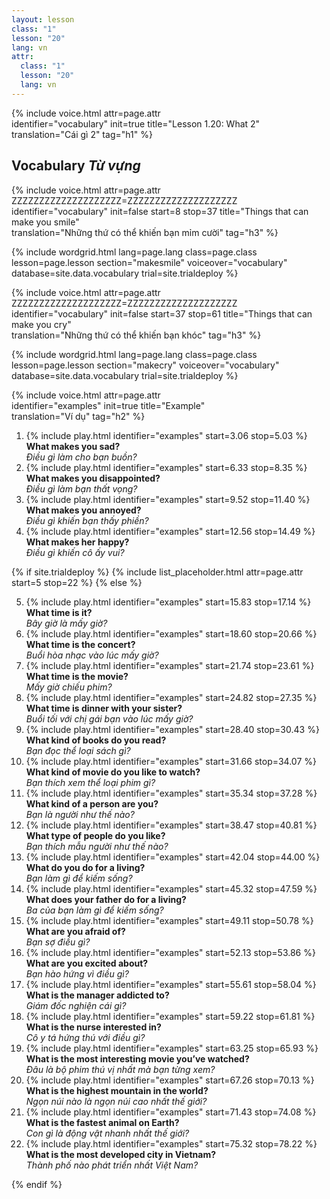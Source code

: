 ```yaml
---
layout: lesson
class: "1"
lesson: "20"
lang: vn
attr:
  class: "1"
  lesson: "20"
  lang: vn
---
```


{%  include voice.html attr=page.attr  
	identifier="vocabulary"  init=true
	title="Lesson 1.20: What 2"        
	translation="Cái gì 2"
    tag="h1" %}

## Vocabulary *Từ vựng* 

{%  include voice.html attr=page.attr    ZZZZZZZZZZZZZZZZZZZZ=ZZZZZZZZZZZZZZZZZZZZ
	identifier="vocabulary"  init=false start=8 stop=37
	title="Things that can make you smile"        
	translation="Những thứ có thể khiến bạn mỉm cười"
    tag="h3" %}


{% include wordgrid.html lang=page.lang
		class=page.class 
		lesson=page.lesson 
		section="makesmile"
		voiceover="vocabulary"
		database=site.data.vocabulary 
		trial=site.trialdeploy %}
		
{%  include voice.html attr=page.attr    ZZZZZZZZZZZZZZZZZZZZ=ZZZZZZZZZZZZZZZZZZZZ
	identifier="vocabulary"  init=false start=37 stop=61
	title="Things that can make you cry"        
	translation="Những thứ có thể khiến bạn khóc"
    tag="h3" %}

{% include wordgrid.html lang=page.lang
		class=page.class 
		lesson=page.lesson 
		section="makecry"
		voiceover="vocabulary"
		database=site.data.vocabulary 
		trial=site.trialdeploy %}

{%  include voice.html attr=page.attr  
	identifier="examples"  init=true
	title="Example"        
	translation="Ví dụ"
    tag="h2" %}

1. {% include play.html identifier="examples" start=3.06 stop=5.03 %} **What makes you sad?**  
*Điều gì làm cho bạn buồn?*
2. {% include play.html identifier="examples" start=6.33 stop=8.35 %} **What makes you disappointed?**  
*Điều gì làm bạn thất vọng?*
3. {% include play.html identifier="examples" start=9.52 stop=11.40 %} **What makes you annoyed?**  
*Điều gì khiến bạn thấy phiền?*
4. {% include play.html identifier="examples" start=12.56 stop=14.49 %} **What makes her happy?**  
*Điều gì khiến cô ấy vui?*

{% if site.trialdeploy %}
	{% include list_placeholder.html  attr=page.attr     start=5 stop=22 %}
	{% else %}

5. {% include play.html identifier="examples" start=15.83 stop=17.14 %} **What time is it?**  
*Bây giờ là mấy giờ?*
6. {% include play.html identifier="examples" start=18.60 stop=20.66 %} **What time is the concert?**  
*Buổi hòa nhạc vào lúc mấy giờ?*
7. {% include play.html identifier="examples" start=21.74 stop=23.61 %} **What time is the movie?**  
*Mấy giờ chiếu phim?*
8. {% include play.html identifier="examples" start=24.82 stop=27.35 %} **What time is dinner with your sister?**  
*Buổi tối với chị gái bạn vào lúc mấy giờ?*
9. {% include play.html identifier="examples" start=28.40 stop=30.43 %} **What kind of books do you read?**  
*Bạn đọc thể loại sách gì?*
10. {% include play.html identifier="examples" start=31.66 stop=34.07 %} **What kind of movie do you like to watch?**  
*Bạn thích xem thể loại phim gì?*
11. {% include play.html identifier="examples" start=35.34 stop=37.28 %} **What kind of a person are you?**  
*Bạn là người như thế nào?*
12. {% include play.html identifier="examples" start=38.47 stop=40.81 %} **What type of people do you like?**  
*Bạn thích mẫu người như thế nào?*
13. {% include play.html identifier="examples" start=42.04 stop=44.00 %} **What do you do for a living?**  
*Bạn làm gì để kiếm sống?*
14. {% include play.html identifier="examples" start=45.32 stop=47.59 %} **What does your father do for a living?**  
*Ba của bạn làm gì để kiếm sống?*
15. {% include play.html identifier="examples" start=49.11 stop=50.78 %} **What are you afraid of?**  
*Bạn sợ điều gì?*
16. {% include play.html identifier="examples" start=52.13 stop=53.86 %} **What are you excited about?**  
*Bạn hào hứng vì điều gì?*
17. {% include play.html identifier="examples" start=55.61 stop=58.04 %} **What is the manager addicted to?**  
*Giám đốc nghiện cái gì?*
18. {% include play.html identifier="examples" start=59.22 stop=61.81 %} **What is the nurse interested in?**  
*Cô y tá hứng thú với điều gì?*
19. {% include play.html identifier="examples" start=63.25 stop=65.93 %} **What is the most interesting movie you’ve watched?**  
*Đâu là bộ phim thú vị nhất mà bạn từng xem?*
20. {% include play.html identifier="examples" start=67.26 stop=70.13 %} **What is the highest mountain in the world?**  
*Ngọn núi nào là ngọn núi cao nhất thế giới?*
21. {% include play.html identifier="examples" start=71.43 stop=74.08 %} **What is the fastest animal on Earth?**  
*Con gì là động vật nhanh nhất thế giới?*
22. {% include play.html identifier="examples" start=75.32 stop=78.22 %} **What is the most developed city in Vietnam?**  
*Thành phố nào phát triển nhất Việt Nam?*

{% endif %}

